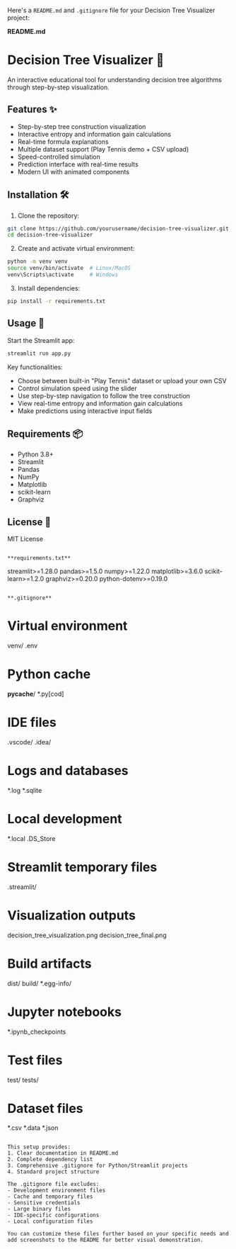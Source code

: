 Here's a `README.md` and `.gitignore` file for your Decision Tree Visualizer project:

**README.md**
# Decision Tree Visualizer 🌳

An interactive educational tool for understanding decision tree algorithms through step-by-step visualization.

## Features ✨
- Step-by-step tree construction visualization
- Interactive entropy and information gain calculations
- Real-time formula explanations
- Multiple dataset support (Play Tennis demo + CSV upload)
- Speed-controlled simulation
- Prediction interface with real-time results
- Modern UI with animated components

## Installation 🛠️
1. Clone the repository:
```bash
git clone https://github.com/yourusername/decision-tree-visualizer.git
cd decision-tree-visualizer
```

2. Create and activate virtual environment:
```bash
python -m venv venv
source venv/bin/activate  # Linux/MacOS
venv\Scripts\activate     # Windows
```

3. Install dependencies:
```bash
pip install -r requirements.txt
```

## Usage 🚀
Start the Streamlit app:
```bash
streamlit run app.py
```

Key functionalities:
- Choose between built-in "Play Tennis" dataset or upload your own CSV
- Control simulation speed using the slider
- Use step-by-step navigation to follow the tree construction
- View real-time entropy and information gain calculations
- Make predictions using interactive input fields

## Requirements 📦
- Python 3.8+
- Streamlit
- Pandas
- NumPy
- Matplotlib
- scikit-learn
- Graphviz

## License 📄
MIT License
```

**requirements.txt**
```
streamlit>=1.28.0
pandas>=1.5.0
numpy>=1.22.0
matplotlib>=3.6.0
scikit-learn>=1.2.0
graphviz>=0.20.0
python-dotenv>=0.19.0
```

**.gitignore**
```
# Virtual environment
venv/
.env

# Python cache
__pycache__/
*.py[cod]

# IDE files
.vscode/
.idea/

# Logs and databases
*.log
*.sqlite

# Local development
*.local
.DS_Store

# Streamlit temporary files
.streamlit/

# Visualization outputs
decision_tree_visualization.png
decision_tree_final.png

# Build artifacts
dist/
build/
*.egg-info/

# Jupyter notebooks
*.ipynb_checkpoints

# Test files
test/
tests/

# Dataset files
*.csv
*.data
*.json
```

This setup provides:
1. Clear documentation in README.md
2. Complete dependency list
3. Comprehensive .gitignore for Python/Streamlit projects
4. Standard project structure

The .gitignore file excludes:
- Development environment files
- Cache and temporary files
- Sensitive credentials
- Large binary files
- IDE-specific configurations
- Local configuration files

You can customize these files further based on your specific needs and add screenshots to the README for better visual demonstration.